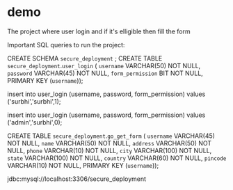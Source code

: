 # demo
 The project where user login and if it's elligible then fill the form
 
Important SQL queries to run the project:


CREATE SCHEMA `secure_deployment` ;
CREATE TABLE `secure_deployment`.`user_login` (
  `username` VARCHAR(50) NOT NULL,
  `password` VARCHAR(45) NOT NULL,
  `form_permission` BIT NOT NULL,
  PRIMARY KEY (`username`));


insert into user_login (username, password, form_permission)
values ('surbhi','surbhi',1);

insert into user_login (username, password, form_permission)
values ('admin','surbhi',0);

CREATE TABLE `secure_deployment`.`go_get_form` (
  `username` VARCHAR(45) NOT NULL,
  `name` VARCHAR(50) NOT NULL,
  `address` VARCHAR(50) NOT NULL,
  `phone` VARCHAR(10) NOT NULL,
  `city` VARCHAR(100) NOT NULL,
  `state` VARCHAR(100) NOT NULL,
  `country` VARCHAR(60) NOT NULL,
  `pincode` VARCHAR(10) NOT NULL,
  PRIMARY KEY (`username`));


jdbc:mysql://localhost:3306/secure_deployment

